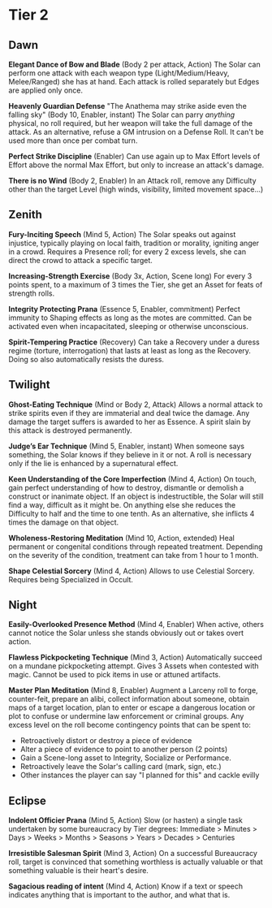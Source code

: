 Tier 2
======



Dawn
----

**Elegant Dance of Bow and Blade**
(Body 2 per attack, Action)
The Solar can perform one attack with each weapon type (Light/Medium/Heavy, Melee/Ranged) she has at hand.
Each attack is rolled separately but Edges are applied only once.

**Heavenly Guardian Defense**
"The Anathema may strike aside even the falling sky"
(Body 10, Enabler, instant)
The Solar can parry *anything* physical, no roll required, but her weapon will take the full damage of the attack.
As an alternative, refuse a GM intrusion on a Defense Roll.
It can't be used more than once per combat turn.

**Perfect Strike Discipline**
(Enabler)
Can use again up to Max Effort levels of Effort above the normal Max Effort, but only to increase an attack's damage.

**There is no Wind**
(Body 2, Enabler)
In an Attack roll, remove any Difficulty other than the target Level (high winds, visibility, limited movement space...)



Zenith
------

**Fury-Inciting Speech**
(Mind 5, Action)
The Solar speaks out against injustice, typically playing on local faith, tradition or morality, igniting anger in a crowd.
Requires a Presence roll; for every 2 excess levels, she can direct the crowd to attack a specific target.

**Increasing-Strength Exercise**
(Body 3x, Action, Scene long)
For every 3 points spent, to a maximum of 3 times the Tier, she get an Asset for feats of strength rolls.

**Integrity Protecting Prana**
(Essence 5, Enabler, commitment)
Perfect immunity to Shaping effects as long as the motes are committed.
Can be activated even when incapacitated, sleeping or otherwise unconscious.

**Spirit-Tempering Practice**
(Recovery)
Can take a Recovery under a duress regime (torture, interrogation) that lasts at least as long as the Recovery.
Doing so also automatically resists the duress.



Twilight
--------

**Ghost-Eating Technique**
(Mind or Body 2, Attack)
Allows a normal attack to strike spirits even if they are immaterial and deal twice the damage.
Any damage the target suffers is awarded to her as Essence.
A spirit slain by this attack is destroyed permanently.

**Judge’s Ear Technique**
(Mind 5, Enabler, instant)
When someone says something, the Solar knows if they believe in it or not.
A roll is necessary only if the lie is enhanced by a supernatural effect.

**Keen Understanding of the Core Imperfection**
(Mind 4, Action)
On touch, gain perfect understanding of how to destroy, dismantle or demolish a construct or inanimate object.
If an object is indestructible, the Solar will still find a way, difficult as it might be.
On anything else she reduces the Difficulty to half and the time to one tenth.
As an alternative, she inflicts 4 times the damage on that object.

**Wholeness-Restoring Meditation**
(Mind 10, Action, extended)
Heal permanent or congenital conditions through repeated treatment.
Depending on the severity of the condition, treatment can take from 1 hour to 1 month.

**Shape Celestial Sorcery**
(Mind 4, Action)
Allows to use Celestial Sorcery. Requires being Specialized in Occult.



Night
-----

**Easily-Overlooked Presence Method**
(Mind 4, Enabler)
When active, others cannot notice the Solar unless she stands obviously out or takes overt action.

**Flawless Pickpocketing Technique**
(Mind 3, Action)
Automatically succeed on a mundane pickpocketing attempt.
Gives 3 Assets when contested with magic.
Cannot be used to pick items in use or attuned artifacts.

**Master Plan Meditation**
(Mind 8, Enabler)
Augment a Larceny roll to forge, counter-feit, prepare an alibi, collect information about someone, obtain maps of a target location, plan to enter or escape a dangerous location or plot to confuse or undermine law enforcement or criminal groups.
Any excess level on the roll become contingency points that can be spent to:
  * Retroactively distort or destroy a piece of evidence
  * Alter a piece of evidence to point to another person (2 points)
  * Gain a Scene-long asset to Integrity, Socialize or Performance.
  * Retroactively leave the Solar's calling card (mark, sign, etc.)
  * Other instances the player can say "I planned for this" and cackle evilly



Eclipse
-------

**Indolent Officier Prana**
(Mind 5, Action)
Slow (or hasten) a single task undertaken by some bureaucracy by Tier degrees: Immediate > Minutes > Days > Weeks > Months > Seasons > Years > Decades > Centuries

**Irresistible Salesman Spirit**
(Mind 3, Action)
On a successful Bureaucracy roll, target is convinced that something worthless is actually valuable or that something valuable is their heart's desire.

**Sagacious reading of intent**
(Mind 4, Action)
Know if a text or speech indicates anything that is important to the author, and what that is.
